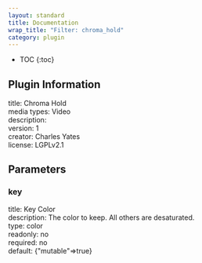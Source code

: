 ```yaml
---
layout: standard
title: Documentation
wrap_title: "Filter: chroma_hold"
category: plugin
---
```

* TOC
{:toc}

## Plugin Information

title: Chroma Hold  
media types:
Video  
description:   
version: 1  
creator: Charles Yates  
license: LGPLv2.1  

## Parameters

### key

title: Key Color    
description:
The color to keep. All others are desaturated.  
type: color  
readonly: no  
required: no  
default: {"mutable"=>true}  

